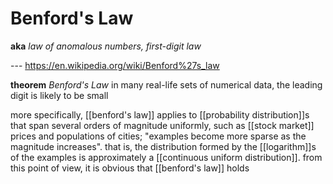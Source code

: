 # Benford's Law

**aka** _law of anomalous numbers, first-digit law_

--- <https://en.wikipedia.org/wiki/Benford%27s_law>

**theorem** _Benford's Law_ in many real-life sets of numerical data, the leading digit is likely to be small

more specifically, [[benford's law]] applies to [[probability distribution]]s that span several orders of magnitude uniformly, such as [[stock market]] prices and populations of cities; "examples become more sparse as the magnitude increases". that is, the distribution formed by the [[logarithm]]s of the examples is approximately a [[continuous uniform distribution]]. from this point of view, it is obvious that [[benford's law]] holds
